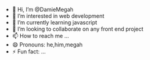 - 👋 Hi, I’m @DamieMegah
- 👀 I’m interested in web development
- 🌱 I’m currently learning javascript
- 💞️ I’m looking to collaborate on any front end project
- 📫 How to reach me ...
- 😄 Pronouns: he,him,megah
- ⚡ Fun fact: ...

<!---
DamieMegah/DamieMegah is a ✨ special ✨ repository because its `README.md` (this file) appears on your GitHub profile.
You can click the Preview link to take a look at your changes.
--->
